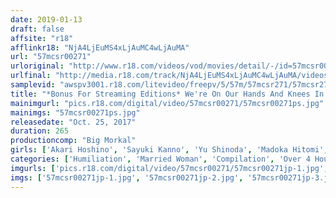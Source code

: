 ```yaml
---
date: 2019-01-13
draft: false
affsite: "r18"
afflinkr18: "NjA4LjEuMS4xLjAuMC4wLjAuMA"
url: "57mcsr00271"
urloriginal: "http://www.r18.com/videos/vod/movies/detail/-/id=57mcsr00271"
urlfinal: "http://media.r18.com/track/NjA4LjEuMS4xLjAuMC4wLjAuMA/videos/vod/movies/detail/-/id=57mcsr00271"
samplevid: "awspv3001.r18.com/litevideo/freepv/5/57m/57mcsr271/57mcsr271_dmb_w.mp4"
title: "*Bonus For Streaming Editions* We're On Our Hands And Knees In Gratitude For These Married Woman Spread Eagle Pussies BEST 4 Hours"
mainimgurl: "pics.r18.com/digital/video/57mcsr00271/57mcsr00271ps.jpg"
mainimgs: "57mcsr00271ps.jpg"
releasedate: "Oct. 25, 2017"
duration: 265
productioncomp: "Big Morkal"
girls: ['Akari Hoshino', 'Sayuki Kanno', 'Yu Shinoda', 'Madoka Hitomi', 'Mei Matsumoto', 'Wakaba Onoue', 'Misuzu Kawana', 'Minami Natsuki', 'Ena Aisaki', 'Yuna Honda']
categories: ['Humiliation', 'Married Woman', 'Compilation', 'Over 4 Hours', 'Hi-Def']
imgurls: ['pics.r18.com/digital/video/57mcsr00271/57mcsr00271jp-1.jpg', 'pics.r18.com/digital/video/57mcsr00271/57mcsr00271jp-2.jpg', 'pics.r18.com/digital/video/57mcsr00271/57mcsr00271jp-3.jpg', 'pics.r18.com/digital/video/57mcsr00271/57mcsr00271jp-4.jpg', 'pics.r18.com/digital/video/57mcsr00271/57mcsr00271jp-5.jpg', 'pics.r18.com/digital/video/57mcsr00271/57mcsr00271jp-6.jpg', 'pics.r18.com/digital/video/57mcsr00271/57mcsr00271jp-7.jpg', 'pics.r18.com/digital/video/57mcsr00271/57mcsr00271jp-8.jpg', 'pics.r18.com/digital/video/57mcsr00271/57mcsr00271jp-9.jpg', 'pics.r18.com/digital/video/57mcsr00271/57mcsr00271jp-10.jpg', 'pics.r18.com/digital/video/57mcsr00271/57mcsr00271jp-11.jpg', 'pics.r18.com/digital/video/57mcsr00271/57mcsr00271jp-12.jpg', 'pics.r18.com/digital/video/57mcsr00271/57mcsr00271jp-13.jpg', 'pics.r18.com/digital/video/57mcsr00271/57mcsr00271jp-14.jpg', 'pics.r18.com/digital/video/57mcsr00271/57mcsr00271jp-15.jpg', 'pics.r18.com/digital/video/57mcsr00271/57mcsr00271jp-16.jpg', 'pics.r18.com/digital/video/57mcsr00271/57mcsr00271jp-17.jpg', 'pics.r18.com/digital/video/57mcsr00271/57mcsr00271jp-18.jpg', 'pics.r18.com/digital/video/57mcsr00271/57mcsr00271jp-19.jpg', 'pics.r18.com/digital/video/57mcsr00271/57mcsr00271jp-20.jpg']
imgs: ['57mcsr00271jp-1.jpg', '57mcsr00271jp-2.jpg', '57mcsr00271jp-3.jpg', '57mcsr00271jp-4.jpg', '57mcsr00271jp-5.jpg', '57mcsr00271jp-6.jpg', '57mcsr00271jp-7.jpg', '57mcsr00271jp-8.jpg', '57mcsr00271jp-9.jpg', '57mcsr00271jp-10.jpg', '57mcsr00271jp-11.jpg', '57mcsr00271jp-12.jpg', '57mcsr00271jp-13.jpg', '57mcsr00271jp-14.jpg', '57mcsr00271jp-15.jpg', '57mcsr00271jp-16.jpg', '57mcsr00271jp-17.jpg', '57mcsr00271jp-18.jpg', '57mcsr00271jp-19.jpg', '57mcsr00271jp-20.jpg']
---
```

